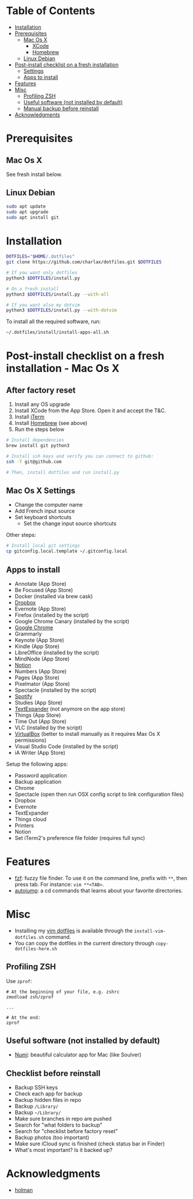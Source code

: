 <!-- START doctoc generated TOC please keep comment here to allow auto update -->
<!-- DON'T EDIT THIS SECTION, INSTEAD RE-RUN doctoc TO UPDATE -->
# Table of Contents

- [Installation](#installation)
- [Prerequisites](#prerequisites)
  - [Mac Os X](#mac-os-x)
    - [XCode](#xcode)
    - [Homebrew](#homebrew)
  - [Linux Debian](#linux-debian)
- [Post-install checklist on a fresh installation](#post-install-checklist-on-a-fresh-installation)
  - [Settings](#settings)
  - [Apps to install](#apps-to-install)
- [Features](#features)
- [Misc](#misc)
  - [Profiling ZSH](#profiling-zsh)
  - [Useful software (not installed by default)](#useful-software-not-installed-by-default)
  - [Manual backup before reinstall](#manual-backup-before-reinstall)
- [Acknowledgments](#acknowledgments)

<!-- END doctoc generated TOC please keep comment here to allow auto update -->

# Prerequisites

## Mac Os X

See fresh install below.

## Linux Debian

```bash
sudo apt update
sudo apt upgrade
sudo apt install git
```

# Installation

```bash
DOTFILES="$HOME/.dotfiles"
git clone https://github.com/charlax/dotfiles.git $DOTFILES

# If you want only dotfiles
python3 $DOTFILES/install.py

# On a fresh install
python3 $DOTFILES/install.py --with-all

# If you want also my dotvim
python3 $DOTFILES/install.py --with-dotvim
```

To install all the required software, run:

```bash
~/.dotfiles/install/install-apps-all.sh
```

# Post-install checklist on a fresh installation - Mac Os X

## After factory reset

1. Install any OS upgrade
2. Install XCode from the App Store. Open it and accept the T&C.
3. Install [iTerm](https://iterm2.com/downloads.html)
4. Install [Homebrew](https://brew.sh/) (see above)
5. Run the steps below

```bash
# Install dependencies
brew install git python3

# Install ssh keys and verify you can connect to github:
ssh -T git@github.com

# Then, install dotfiles and run install.py
```

## Mac Os X Settings

* Change the computer name
* Add French input source
* Set keyboard shortcuts
  * Set the change input source shortcuts

Other steps:

```bash
# Install local git settings
cp gitconfig.local.template ~/.gitconfig.local
```

## Apps to install

* Annotate (App Store)
* Be Focused (App Store)
* Docker (installed via brew cask)
* [Dropbox](https://www.dropbox.com/install)
* Evernote (App Store)
* Firefox (installed by the script)
* Google Chrome Canary (installed by the script)
* [Google Chrome](https://www.google.com/chrome/)
* Grammarly
* Keynote (App Store)
* Kindle (App Store)
* LibreOffice (installed by the script)
* MindNode (App Store)
* [Notion](https://www.notion.so/desktop)
* Numbers (App Store)
* Pages (App Store)
* Pixelmator (App Store)
* Spectacle (installed by the script)
* [Spotify](https://www.spotify.com/fr/download/mac)
* Studies (App Store)
* [TextExpander](https://textexpander.com/download/) (not anymore on the app store)
* Things (App Store)
* Time Out (App Store)
* VLC (installed by the script)
* [VirtualBox](https://www.virtualbox.org/wiki/Downloads) (better to install manually as it requires Max Os X permissions)
* Visual Studio Code (installed by the script)
* iA Writer (App Store)

Setup the following apps:

* Password application
* Backup application
* Chrome
* Spectacle (open then run OSX config script to link configuration files)
* Dropbox
* Evernote
* TextExpander
* Things cloud
* Printers
* Notion
* Set iTerm2's preference file folder (requires full sync)

# Features

* [fzf](https://github.com/junegunn/fzf): fuzzy file finder. To use it on the command line, prefix with `**`, then press tab. For instance: `vim **<TAB>`.
* [autojump](https://github.com/wting/autojump): a cd commands that learns
  about your favorite directories.

# Misc

* Installing my [vim dotfiles](https://github.com/charlax/dotvim) is available through the `install-vim-dotfiles.sh` command.
* You can copy the dotfiles in the current directory through
  `copy-dotfiles-here.sh`

## Profiling ZSH

Use `zprof`:

```
# At the beginning of your file, e.g. zshrc
zmodload zsh/zprof

...

# At the end:
zprof
```

## Useful software (not installed by default)

* [Numi](https://numi.io/): beautiful calculator app for Mac (like Soulver)

## Checklist before reinstall

* Backup SSH keys
* Check each app for backup
* Backup hidden files in repo
* Backup `/Library/`
* Backup `~/Library/`
* Make sure branches in repo are pushed
* Search for "what folders to backup"
* Search for "checklist before factory reset"
* Backup photos (too important)
* Make sure iCloud sync is finished (check status bar in Finder)
* What's most important? Is it backed up?

# Acknowledgments

* [holman](https://github.com/holman/dotfiles)
